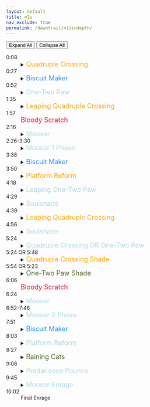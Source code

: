 ```yaml
---
layout: default
title: m1s
nav_exclude: true
permalink: /dawntrail/m1sindepth/
---
```

<script>
      const expandElements = shouldExpand => {
        let detailsElements = document.querySelectorAll("details");
        
        detailsElements = [...detailsElements];

        if (shouldExpand) {
            detailsElements.map(item => item.setAttribute("open", shouldExpand));
        } else {
            detailsElements.map(item => item.removeAttribute("open"));
        }
    };
</script>
<button type="button" name="button" class="btn" onClick="expandElements(true)">Expand All</button> <button type="button" name="button" class="btn" onClick="expandElements(false)">Collapse All</button>
<dl>
  <dt>0:08</dt>
  <dd>
    <details><summary><font size="4" color="Orange">Quadruple Crossing</font></summary>
      Black Cat will target the closest 4 players with a cone aoe twice. the baited cones apply a slashing vuln debuff which will result in death if hit by 2, so the party will have to divide into 2 sets of 4 players to bait. after both sets of cones, she will follow by again sending 2 sets of 4 cone aoes, first where the first set were baited, then where the second set were. simply stand away from where the first set were baited, then move if necessary to avoid the 2nd set.
    </details>
  </dd>
  <dt>0:27</dt>
  <dd>
    <details><summary><font size="4" color="DodgerBlue">Biscuit Maker</font></summary>
      2 hit tankbuster with vuln.
    </details>
  </dd>
  <dt>0:52</dt>
  <dd>
    <details><summary><font size="4" color="LightBlue">One-Two Paw</font></summary>
      Black Cat which will cleave one half of the arena, then the other, telegraphed by the glowing claws at her sides. she will then spawn 2 clones, who will repeat the same set of cleaves as the boss. this will leave a small pizza slice of the arena safe. start there, then dodge through the boss to the pizza slice on the opposite side. as you dodge to the second safe spot, Black Cat will start casting either quadruple swipe or double swipe, signifying a support/dps pair stack, or a light party stack on healers, respectively.
    </details>
  </dd>
  <dt>1:35</dt>
  <dd>
    <details><summary><font size="4" color="Orange">Leaping Quadruple Crossing</font></summary>
      Black Cat will tether left or right, and shortly after will jump to the position tethered and repeat the first mechanic’s baited cleaves. this time, on the second non-targeted cleave, she will repeat either dps/support pairs or light party stacks, whichever was cast during the clones.
    </details>
  </dd>
  <dt>1:57</dt>
  <dd>
    <font size="4" color="Crimson">Bloody Scratch</font>
  </dd>
  <dt>2:16</dt>
  <dd>
    <details><summary><font size="4" color="LightBlue">Mouser</font></summary>
      Black Cat will start indicating aoes on various tiles around the arena. each tile will be hit once, and all but 4 will be hit twice. when a tile is hit once, it cracks, then when hit again, will break and fall, leaving a hole. dodge onto a tile after it gets hit, and make sure you end up on a tile that wont be hit a second time. the final safe tiles will form a zigzag pattern through the middle. 4 tiles will reform whole, leaving either 2 rows or 2 columns safe.
    </details>
  </dd>
  <dt>2:26-3:30</dt>
  <dd>
    <details><summary><font size="4" color="LightBlue">Mouser 1 Phase</font></summary>
      Copycat will spawn an add either north or west, whichever is the end of the safe squares. this add will perform one of 2 attacks, repeated 4 times, on each of either all supports or all dps. each attack will happen twice. one player will be marked with a paw mark over their head to indicate who is being targeted. regardless of which attack the clone is charging, when it hits the targeted player, it will also hit all tiles in a vertical and horizontal line of the player, doing small damage and unsurvivable knockback to anyone hit (you can anti-knockback this if desired). if the add raises her glowing left arm, she will slam down and damage the tile the targeted player is standing on. if the tile was already cracked, it will fall through and the player will die. if the add crouches down and her right arm glows, the targeted player will be knocked into the air and forward one tile’s worth of distance. when that player lands, the tile they land on will be damaged, and will fall through if already cracked.
    </details>
  </dd>
  <dt>3:38</dt>
  <dd>
    <details><summary><font size="4" color="DodgerBlue">Biscuit Maker</font></summary>
      2 hit tankbuster with vuln.
    </details>
  </dd>
  <dt>3:50</dt>
  <dd>
    <details><summary><font size="4" color="Orange">Platform Reform</font></summary>
      Black Cat will start reforming the outside edge tiles and charging a knockback. this knockback cannot be prevented, but can be cancelled with a movement skill. 4 tiles will be forming faster, a pair each on opposite corners. get knocked into one of those corners, then spread out to resolve the spread aoes on each player after.
    </details>
  </dd>
  <dt>4:18</dt>
  <dd>
    <details><summary><font size="4" color="LightBlue">Leaping One-Two Paw</font></summary>
       Black Cat will tether left or right and start casting one-two paw. she will then jump to where she tethered and perform the telegraphed cleaves.
    </details>
  </dd>
  <dt>4:29</dt>
  <dd>
    <details><summary><font size="4" color="LightBlue">Soulshade</font></summary>
      take note of which direction Black Cat just jumped and the order of the cleaves. a clone add will spawn just north or south of center, facing inward. this clone will store the same left/right jump and cleave combo the boss just performed.
    </details>
  </dd>
  <dt>4:39</dt>
  <dd>
    <details><summary><font size="4" color="Orange">Leaping Quadruple Crossing</font></summary>
      Black Cat will face inward and once again tether left or right to cast Leaping Quadruple Crossing. this is the same 2 sets of 4 baited cones, followed by non-baited cones.
    </details>
  </dd>
  <dt>4:56</dt>
  <dd>
    <details><summary><font size="4" color="LightBlue">Soulshade</font></summary>
      take note of which direction she jumped, as she will now spawn another clone that will store the jump/cleave combo she just performed.
    </details>
  </dd>
  <dt>5:24</dt>
  <dd>
    <details><summary><font size="4" color="LightBlue">Quadruple Crossing OR One-Two Paw</font></summary>
      Black Cat will tether to one of the 2 clones, indicating that one will cast it's stored mechanics first. after the first one is finished resolving in it's entirety, the second clone will then resolve it's stored mechanics.
    </details>
  </dd>
  <dt>5:24 OR 5:48</dt>
  <dd>
    <details><summary><font size="4" color="Orange">Quadruple Crossing Shade</font></summary>
      4 people will get red triangle markers, indicating they will be targeted with point blank spread aoes. this ensures that they cannot be the first set of people to bait cones. the add will jump in the stored direction from earlier, and the 4 people not marked will bait cones(note that these cones originate and are baited from the ADD, not the boss), then the 4 who were originally marked swap in to bait theirs. the 4 not marked originally will get red triangle markers, and their spreads will resolve at the same time as the second non-baited aoe. make sure if you have the red marker to stay away from any other players at the time it resolves.
    </details>
  </dd>
  <dt>5:54 OR 5:23</dt>
  <dd>
    <details><summary><font size="4" color="DarkOliveGreen">One-Two Paw Shade</font></summary>
      Black Cat will start casting a light party stack line aoe on each healer. the add will jump in the stored direction and cleave perform the left/right cleave combo from earlier. the stacks will resolve at the same time as the first cleave, so start on the safe side, then move across to dodge the second cleave after the stacks go off.
    </details>
  </dd>
  <dt>6:06</dt>
  <dd>
    <font size="4" color="Crimson">Bloody Scratch</font>
  </dd>
  <dt>6:24</dt>
  <dd>
    <details><summary><font size="4" color="LightBlue">Mouser</font></summary>
      Black Cat will recenter, and start casting mouser again. this is identical to the first, but the safe spots will be rotated. if it was 2 rows safe first, it will be 2 columns safe now, and vice versa.
    </details>
  </dd>
  <dt>6:52-7:46</dt>
  <dd>
    <details><summary><font size="4" color="LightBlue">Mouser 2 Phase</font></summary>
      The same add as before will spawn, and will perform the same 4 attacks, this time on the opposite role as before. if it was dps the first time,it will be supports now, and vice versa. this time, however, each time a player is hit by the add, the boss will also cast one of 2 attacks (each one twice, but not necessarily tied to the attacks as the add). overshadow is a full party stack, and splintering nails will hit one player of each role with a cone aoe. you can safely be hit by a cone even if it is not baited on you, but you cannot take 2 cones, and the damage is not shared by the people taking it.
    </details>
  </dd>
  <dt>7:51</dt>
  <dd>
    <details><summary><font size="4" color="DodgerBlue">Biscuit Maker</font></summary>
      2 hit tankbuster with vuln.
    </details>
  </dd>
  <dt>8:03</dt>
  <dd>
    <details><summary><font size="4" color="LightBlue">Platform Reform</font></summary>
      Black Cat will start reforming the outside edge tiles and charging a knockback. this knockback cannot be prevented, but can be cancelled with a movement skill. 4 tiles will be forming faster, a pair each on opposite corners. get knocked into one of those corners, then spread out to resolve the spread aoes on each player after.
    </details>
  </dd>
  <dt>8:27</dt>
  <dd>
    <details><summary><font size="4" color="DarkOliveGreen">Raining Cats</font></summary>
      2 tethers will spawn from the boss, which can be intercepted and traded. the tethered players will be hit with a cone aoe and will recieve a slashing resistance down debuff, this will ensure that if they are hit by a second tether aoe, they will die. the closest and furthest player will also each be targeted with a stack aoe. the tether and stack aoes will happen at the same time and will happen 4 times each.
    </details>
  </dd>
  <dt>9:08</dt>
  <dd>
    <details><summary><font size="4" color="LightBlue">Predaceous Pounce</font></summary>
      Black Cat will recenter and start indicating large circle aoes with line aoes connecting them. after she finishes casting, these will resolve in sequence, and midway through, the boss will recenter and start casting one-two paw. avoid both the large circles, and the left/right half-room cleaves.
    </details>
  </dd>
  <dt>9:45</dt>
  <dd>
    <details><summary><font size="4" color="LightBlue">Mouser Enrage</font></summary>
      This time, she will hit all tiles twice, breaking them all and serving as her enrage.
    </details>
  </dd>
  <dt>10:02</dt>
  <dd>
    Final Enrage
  </dd>
</dl>
